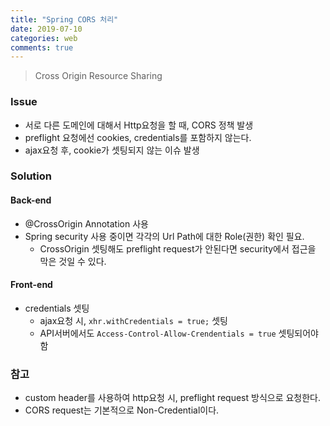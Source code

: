 ```yaml
---
title: "Spring CORS 처리"
date: 2019-07-10
categories: web
comments: true
---
```

> Cross Origin Resource Sharing

### Issue
- 서로 다른 도메인에 대해서 Http요청을 할 때, CORS 정책 발생
- preflight 요청에선 cookies, credentials를 포함하지 않는다.
- ajax요청 후, cookie가 셋팅되지 않는 이슈 발생

### Solution
#### Back-end
- @CrossOrigin Annotation 사용
- Spring security 사용 중이면 각각의 Url Path에 대한 Role(권한) 확인 필요.
    - CrossOrigin 셋팅해도 preflight request가 안된다면 security에서 접근을 막은 것일 수 있다.

#### Front-end
- credentials 셋팅
    - ajax요청 시, ```xhr.withCredentials = true;``` 셋팅
    - API서버에서도 ```Access-Control-Allow-Crendentials = true``` 셋팅되어야 함

### 참고
- custom header를 사용하여 http요청 시, preflight request 방식으로 요청한다.
- CORS request는 기본적으로 Non-Credential이다.
